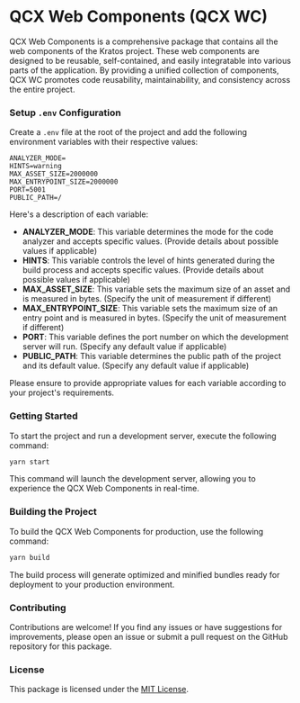 # QCX Web Components (QCX WC)

QCX Web Components is a comprehensive package that contains all the web components of the Kratos project. These web components are designed to be reusable, self-contained, and easily integratable into various parts of the application. By providing a unified collection of components, QCX WC promotes code reusability, maintainability, and consistency across the entire project.

### Setup `.env` Configuration

Create a `.env` file at the root of the project and add the following environment variables with their respective values:

```env
ANALYZER_MODE=
HINTS=warning
MAX_ASSET_SIZE=2000000
MAX_ENTRYPOINT_SIZE=2000000
PORT=5001
PUBLIC_PATH=/
```

Here's a description of each variable:

- **ANALYZER_MODE**: This variable determines the mode for the code analyzer and accepts specific values. (Provide details about possible values if applicable)
- **HINTS**: This variable controls the level of hints generated during the build process and accepts specific values. (Provide details about possible values if applicable)
- **MAX_ASSET_SIZE**: This variable sets the maximum size of an asset and is measured in bytes. (Specify the unit of measurement if different)
- **MAX_ENTRYPOINT_SIZE**: This variable sets the maximum size of an entry point and is measured in bytes. (Specify the unit of measurement if different)
- **PORT**: This variable defines the port number on which the development server will run. (Specify any default value if applicable)
- **PUBLIC_PATH**: This variable determines the public path of the project and its default value. (Specify any default value if applicable)

Please ensure to provide appropriate values for each variable according to your project's requirements.

### Getting Started

To start the project and run a development server, execute the following command:

```bash
yarn start
```

This command will launch the development server, allowing you to experience the QCX Web Components in real-time.

### Building the Project

To build the QCX Web Components for production, use the following command:

```bash
yarn build
```

The build process will generate optimized and minified bundles ready for deployment to your production environment.

### Contributing

Contributions are welcome! If you find any issues or have suggestions for improvements, please open an issue or submit a pull request on the GitHub repository for this package.

### License

This package is licensed under the [MIT License](https://opensource.org/licenses/MIT).
